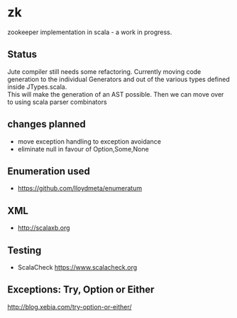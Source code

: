 # zk
zookeeper implementation in scala - a work in progress.

## Status
Jute compiler still needs some refactoring.
Currently moving code generation to the individual Generators and out of the various types defined inside JTypes.scala.  
This will make the generation of an AST possible.  Then we can move over to using scala parser combinators

## changes planned
* move exception handling to exception avoidance
* eliminate null in favour of Option,Some,None

## Enumeration used
* https://github.com/lloydmeta/enumeratum

## XML
* http://scalaxb.org

## Testing
* ScalaCheck https://www.scalacheck.org

## Exceptions: Try, Option or Either
http://blog.xebia.com/try-option-or-either/

